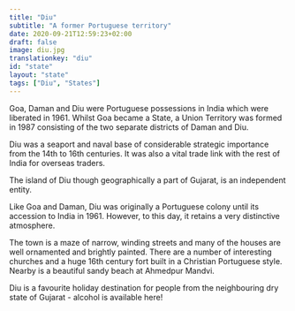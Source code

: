 ```yaml
---
title: "Diu"
subtitle: "A former Portuguese territory"
date: 2020-09-21T12:59:23+02:00
draft: false
image: diu.jpg
translationkey: "diu"
id: "state"
layout: "state"
tags: ["Diu", "States"] 
---
```

Goa, Daman and Diu were Portuguese possessions in India which were liberated in 1961. Whilst Goa became a State, a Union Territory was formed in 1987 consisting of the two separate districts of Daman and Diu.

Diu was a seaport and naval base of considerable strategic importance from the 14th to 16th centuries. It was also a vital trade link with the rest of India for overseas traders.



The island of Diu though geographically a part of Gujarat, is an independent entity.

Like Goa and Daman, Diu was originally a Portuguese colony until its accession to India in 1961. However, to this day, it retains a very distinctive atmosphere.

The town is a maze of narrow, winding streets and many of the houses are well ornamented and brightly painted. There are a number of interesting churches and a huge 16th century fort built in a Christian Portuguese style. Nearby is a beautiful sandy beach at Ahmedpur Mandvi.

Diu is a favourite holiday destination for people from the neighbouring dry state of Gujarat - alcohol is available here!
